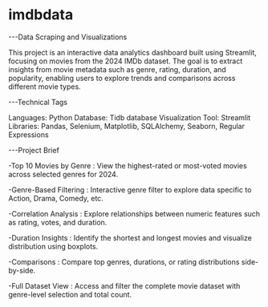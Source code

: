 # imdbdata
---Data Scraping and Visualizations

This project is an interactive data analytics dashboard built using Streamlit, focusing on movies from the 2024 IMDb dataset. The goal is to extract insights from movie metadata such as genre, rating, duration, and popularity, enabling users to explore trends and comparisons across different movie types.

---Technical Tags

Languages: Python
Database: Tidb database
Visualization Tool: Streamlit
Libraries: Pandas, Selenium, Matplotlib, SQLAlchemy, Seaborn, Regular Expressions

---Project Brief

-Top 10 Movies by Genre : 
View the highest-rated or most-voted movies across selected genres for 2024.

-Genre-Based Filtering : 
Interactive genre filter to explore data specific to Action, Drama, Comedy, etc.

-Correlation Analysis : 
Explore relationships between numeric features such as rating, votes, and duration.

-Duration Insights : 
Identify the shortest and longest movies and visualize distribution using boxplots.

-Comparisons : 
Compare top genres, durations, or rating distributions side-by-side.

-Full Dataset View : 
Access and filter the complete movie dataset with genre-level selection and total count.
